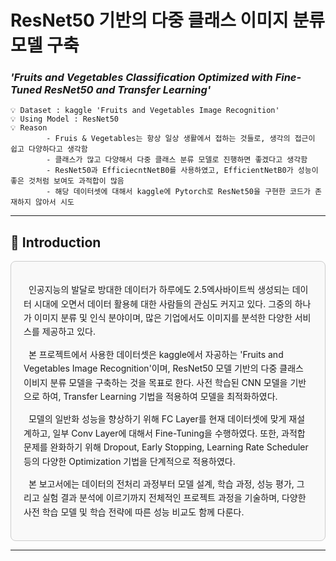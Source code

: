 # ResNet50 기반의 다중 클래스 이미지 분류 모델 구축
### ***'Fruits and Vegetables Classification Optimized with Fine-Tuned ResNet50 and Transfer Learning'***

    💡 Dataset : kaggle 'Fruits and Vegetables Image Recognition'
    💡 Using Model : ResNet50
    💡 Reason
            - Fruis & Vegetables는 항상 일상 생활에서 접하는 것들로, 생각의 접근이 쉽고 다양하다고 생각함
            - 클래스가 많고 다양해서 다중 클래스 분류 모델로 진행하면 좋겠다고 생각함
            - ResNet50과 EfficiecntNetB0를 사용하였고, EfficientNetB0가 성능이 좋은 것처럼 보여도 과적합이 많음
            - 해당 데이터셋에 대해서 kaggle에 Pytorch로 ResNet50을 구현한 코드가 존재하지 않아서 시도


---

## 📌 Introduction

<div style="border: 1px solid #ccc; padding: 20px; border-radius: 8px; background-color: #f9f9f9; line-height: 1.6;">

&nbsp;&nbsp;인공지능의 발달로 방대한 데이터가 하루에도 2.5엑사바이트씩 생성되는 데이터 시대에 오면서 데이터 활용헤 대한 사람들의 관심도 커지고 있다. 그중의 하나가 이미지 분류 및 인식 분야이며, 많은 기업에서도 이미지를 분석한 다양한 서비스를 제공하고 있다.   

&nbsp;&nbsp;본 프로젝트에서 사용한 데이터셋은 kaggle에서 자공하는 'Fruits and Vegetables Image Recognition'이며, ResNet50 모델 기반의 다중 클래스 이비지 분류 모델을 구축하는 것을 목표로 한다. 사전 학습된 CNN 모델을 기반으로 하여, Transfer Learning 기법을 적용하여 모델을 최적화하였다.  
  
&nbsp;&nbsp;모델의 일반화 성능을 향상하기 위해 FC Layer를 현재 데이터셋에 맞게 재설계하고, 일부 Conv Layer에 대해서 Fine-Tuning을 수행하였다. 또한, 과적합 문제를 완화하기 위해 Dropout, Early Stopping, Learning Rate Scheduler 등의 다양한 Optimization 기법을 단계적으로 적용하였다.  

&nbsp;&nbsp;본 보고서에는 데이터의 전처리 과정부터 모델 설계, 학습 과정, 성능 평가, 그리고 실험 결과 분석에 이르기까지 전체적인 프로젝트 과정을 기술하며, 다양한 사전 학습 모델 및 학습 전략에 따른 성능 비교도 함께 다룬다. 

</div>

---





